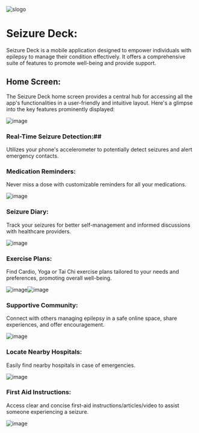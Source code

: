 ![slogo](https://github.com/SHAHMEER-ALYAN/seizure_deck/assets/127553255/d0d668e7-8e93-4833-83b5-8766c1444434)

# Seizure Deck:

Seizure Deck is a mobile application designed to empower individuals with epilepsy to manage their condition effectively. It offers a comprehensive suite of features to promote well-being and provide support.

## Home Screen:
The Seizure Deck home screen provides a central hub for accessing all the app's functionalities in a user-friendly and intuitive layout. Here's a glimpse into the key features prominently displayed:

![image](https://github.com/SHAHMEER-ALYAN/seizure_deck/assets/127553255/67e26f6a-5319-471d-acc0-21cdbb84c2fe)

### Real-Time Seizure Detection:##
Utilizes your phone's accelerometer to potentially detect seizures and alert emergency contacts.

### Medication Reminders:
Never miss a dose with customizable reminders for all your medications.

![image](https://github.com/SHAHMEER-ALYAN/seizure_deck/assets/127553255/932914dc-cce1-49cf-a619-08d77ef0174a)

### Seizure Diary:
Track your seizures for better self-management and informed discussions with healthcare providers.

![image](https://github.com/SHAHMEER-ALYAN/seizure_deck/assets/127553255/82a7b40f-b47c-402c-ac65-c4147d8f2305)

### Exercise Plans:
Find Cardio, Yoga or Tai Chi exercise plans tailored to your needs and preferences, promoting overall well-being.

![image](https://github.com/SHAHMEER-ALYAN/seizure_deck/assets/127553255/8bc7cfc6-6e85-4a2f-8692-09ddb9a00cd5)![image](https://github.com/SHAHMEER-ALYAN/seizure_deck/assets/127553255/2b52c533-e0bb-4c8d-8fcc-424028527c28)

### Supportive Community:
Connect with others managing epilepsy in a safe online space, share experiences, and offer encouragement.

![image](https://github.com/SHAHMEER-ALYAN/seizure_deck/assets/127553255/1040c666-92be-4628-9bb2-9d01a3e5d116)


### Locate Nearby Hospitals:
Easily find nearby hospitals in case of emergencies.

![image](https://github.com/SHAHMEER-ALYAN/seizure_deck/assets/127553255/5a91c369-c37c-4c67-8852-1d2783e62b68)


### First Aid Instructions:
Access clear and concise first-aid instructions/articles/video to assist someone experiencing a seizure.

![image](https://github.com/SHAHMEER-ALYAN/seizure_deck/assets/127553255/c0bd0c90-a2e6-4dde-89de-c3c3e24be23b)

